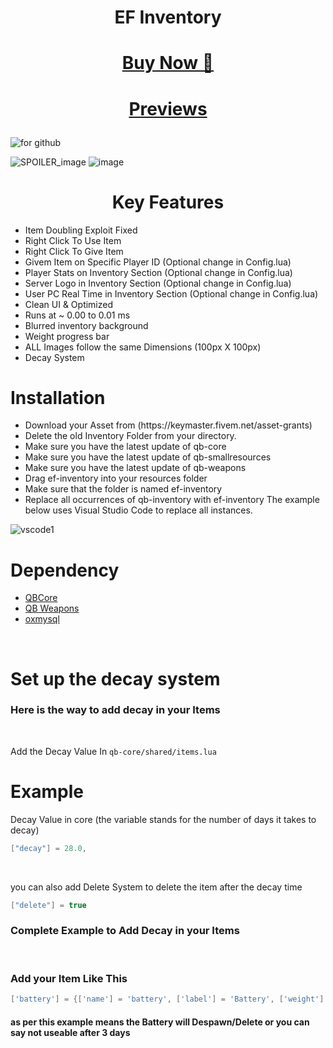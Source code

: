 <h1 align="center">


EF Inventory

</h1>

<h1 align="center">
  
 [Buy Now 🛒](https://ef-development.tebex.io/)
 
</h1>

<h1 align="center"> 

[Previews](https://www.youtube.com/watch?v=sS9gzXmj6pk)

</h1>

![for github](https://github.com/blastersuraj/ef-inventory/assets/104319683/caf3dff6-700b-42c0-82f4-b5de838326b5)

![SPOILER_image](https://github.com/blastersuraj/ef-inventory/assets/104319683/9df23add-f818-492d-9d7f-ca6734ec599b)
![image](https://github.com/blastersuraj/ef-inventory/assets/104319683/30e11608-5544-4143-90f7-565aea384ee6)

<h1 align="center"> Key Features </h1>
 
<ul>
  <li>Item Doubling Exploit Fixed</li>
  <li>Right Click To Use Item</li>
  <li>Right Click To Give Item</li>
  <li>Givem Item on Specific Player ID (Optional change in Config.lua)</li>
  <li>Player Stats on Inventory Section (Optional change in Config.lua)</li>
  <li>Server Logo in Inventory Section (Optional change in Config.lua)</li>
  <li>User PC Real Time in Inventory Section (Optional change in Config.lua)</li>
  <li>Clean UI & Optimized</li>
  <li>Runs at ~ 0.00 to 0.01 ms</li>
  <li>Blurred inventory background</li>
  <li>Weight progress bar</li>
  <li>ALL Images follow the same Dimensions (100px X 100px)</li>
  <li>Decay System</li>
</ul>

# Installation

<ul>
  <li> Download your Asset from (https://keymaster.fivem.net/asset-grants)</li>
  <li> Delete the old Inventory Folder from your directory.</li>
  <li>Make sure you have the latest update of qb-core</li>
  <li>Make sure you have the latest update of qb-smallresources</li>
  <li>Make sure you have the latest update of qb-weapons</li>
  <li>Drag ef-inventory into your resources folder </li>
  <li>Make sure that the folder is named ef-inventory </li>
  <li>Replace all occurrences of qb-inventory with ef-inventory The example below uses Visual Studio Code to replace all instances.</li>
</ul>

![vscode1](https://github.com/blastersuraj/ef-inventory/assets/104319683/1b90375a-3017-4255-b1fd-dff7a0f788db)

# Dependency
- [QBCore](https://github.com/qbcore-framework/qb-core)
- [QB Weapons](https://github.com/qbcore-framework/qb-weapons)
- [oxmysql](https://github.com/overextended/oxmysql/releases/tag/v2.7.7)
<br>


# Set up the decay system

<h3> Here is the way to add decay in your Items</h3> <br>

Add the Decay Value In ```qb-core/shared/items.lua``` <br>

# Example
Decay Value in core (the variable stands for the number of days it takes to decay)

```lua
["decay"] = 28.0,
```
<br>

you can also add Delete System to delete the item after the decay time

```lua
["delete"] = true
```


<h3> Complete Example to Add Decay in your Items </h3><br>
<h3> Add your Item Like This </h3>

```lua
['battery'] = {['name'] = 'battery', ['label'] = 'Battery', ['weight'] = 2000, ['type'] = 'item', ['image'] = 'battery.png', ['unique'] = true, ['useable'] = true, ['shouldClose'] = true,	['combinable'] = nil, ['description'] = 'Heavy Battery to charge you Devices', ["decay"] = 3.0, ["delete"] = true},
```
<h4> as per this example means the Battery will Despawn/Delete or you can say not useable after 3 days </h4>
